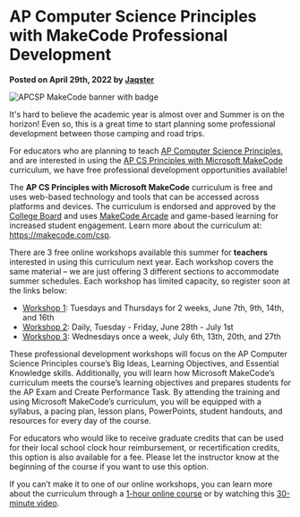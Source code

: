 # AP Computer Science Principles with MakeCode Professional Development

**Posted on April 29th, 2022 by [Jaqster](https://github.com/jaqster)**

![APCSP MakeCode banner with badge](/static/blog/csp/apcsp-banner-medium.png)

It's hard to believe the academic year is almost over and Summer is on the horizon! Even so, this is a great time to start planning some professional development between those camping and road trips.

For educators who are planning to teach [AP Computer Science Principles](https://apcentral.collegeboard.org/courses/ap-computer-science-principles), and are interested in using the [AP CS Principles with Microsoft MakeCode](https://makecode.com/csp) curriculum, we have free professional development opportunities available!

The **AP CS Principles with Microsoft MakeCode** curriculum is free and uses web-based technology and tools that can be accessed across platforms and devices. The curriculum is endorsed and approved by the [College Board](https://apcentral.collegeboard.org) and uses [MakeCode Arcade](https://arcade.makecode.com) and game-based learning for increased student engagement. Learn more about the curriculum at: https://makecode.com/csp.

There are 3 free online workshops available this summer for **teachers** interested in using this curriculum next year. Each workshop covers the same material – we are just offering 3 different sections to accommodate summer schedules. Each workshop has limited capacity, so register soon at the links below:

* [Workshop 1](https://microsoftedu.eventbuilder.com/MicrosoftMakeCodeWorkshop1): Tuesdays and Thursdays for 2 weeks, June 7th, 9th, 14th, and 16th
* [Workshop 2](https://microsoftedu.eventbuilder.com/MicrosoftMakeCodeWorkshop2): Daily, Tuesday - Friday, June 28th - July 1st
* [Workshop 3](https://microsoftedu.eventbuilder.com/MicrosoftMakeCodeWorkshop3): Wednesdays once a week, July 6th, 13th, 20th, and 27th

These professional development workshops will focus on the AP Computer Science Principles course’s Big Ideas, Learning Objectives, and Essential Knowledge skills. Additionally, you will learn how Microsoft MakeCode’s curriculum meets the course’s learning objectives and prepares students for the AP Exam and Create Performance Task. By attending the training and using Microsoft MakeCode’s curriculum, you will be equipped with a syllabus, a pacing plan, lesson plans, PowerPoints, student handouts, and resources for every day of the course.

For educators who would like to receive graduate credits that can be used for their local school clock hour reimbursement, or recertification credits, this option is also available for a fee. Please let the instructor know at the beginning of the course if you want to use this option.

If you can’t make it to one of our online workshops, you can learn more about the curriculum through a [1-hour online course](https://docs.microsoft.com/en-us/learn/modules/teach-ap-computer-science-principles-makecode) or by watching this [30-minute video](https://youtu.be/SZtBqDp18Qo).
